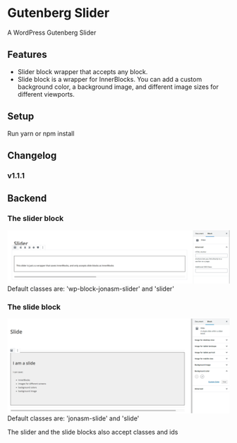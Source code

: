 # Gutenberg Slider

A WordPress Gutenberg Slider

## Features

* Slider block wrapper that accepts any block.
* Slide block is a wrapper for InnerBlocks. You can add a custom background color, a background image, and different image sizes for different viewports.

## Setup

Run yarn or npm install

## Changelog

### v1.1.1

## Backend
### The slider block
![slider screenshot](./slider.png)
Default classes are: 'wp-block-jonasm-slider' and 'slider'

### The slide block
![slide screenshot](./slide.png)
Default classes are: 'jonasm-slide' and 'slide'

The slider and the slide blocks also accept classes and ids
